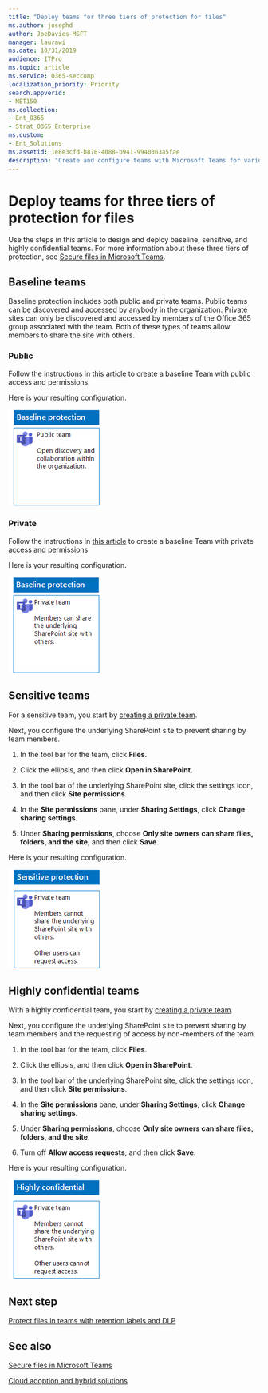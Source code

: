 ```yaml
---
title: "Deploy teams for three tiers of protection for files"
ms.author: josephd
author: JoeDavies-MSFT
manager: laurawi
ms.date: 10/31/2019
audience: ITPro
ms.topic: article
ms.service: O365-seccomp
localization_priority: Priority
search.appverid:
- MET150
ms.collection:
- Ent_O365
- Strat_O365_Enterprise
ms.custom:
- Ent_Solutions
ms.assetid: 1e8e3cfd-b878-4088-b941-9940363a5fae
description: "Create and configure teams with Microsoft Teams for various levels of information protection for files."
---
```


# Deploy teams for three tiers of protection for files

Use the steps in this article to design and deploy baseline, sensitive, and highly confidential teams. For more information about these three tiers of protection, see [Secure files in Microsoft Teams](secure-files-in-teams.md).

## Baseline teams

Baseline protection includes both public and private teams. Public teams can be discovered and accessed by anybody in the organization. Private sites can only be discovered and accessed by members of the Office 365 group associated with the team. Both of these types of teams allow members to share the site with others.

### Public

Follow the instructions in [this article](https://support.office.com/article/174adf5f-846b-4780-b765-de1a0a737e2b) to create a baseline Team with public access and permissions.

Here is your resulting configuration.

![Baseline-level protection for a public team.](../media/baseline-public-team.png)

### Private

Follow the instructions in [this article](https://support.office.com/article/174adf5f-846b-4780-b765-de1a0a737e2b) to create a baseline Team with private access and permissions.

Here is your resulting configuration.

![Baseline-level protection for a private team.](../media/baseline-private-team.png)

## Sensitive teams

For a sensitive team, you start by [creating a private team](https://support.office.com/article/174adf5f-846b-4780-b765-de1a0a737e2b).

Next, you configure the underlying SharePoint site to prevent sharing by team members.

1. In the tool bar for the team, click **Files**.

2. Click the ellipsis, and then click **Open in SharePoint**.

3. In the tool bar of the underlying SharePoint site, click the settings icon, and then click **Site permissions**.

4. In the **Site permissions** pane, under **Sharing Settings**, click **Change sharing settings**.

5. Under **Sharing permissions**, choose **Only site owners can share files, folders, and the site**, and then click **Save**.

Here is your resulting configuration.

![Sensitive protection for a team.](../media/sensitive-team.png)

## Highly confidential teams

With a highly confidential team, you start by [creating a private team](https://support.office.com/article/174adf5f-846b-4780-b765-de1a0a737e2b).

Next, you configure the underlying SharePoint site to prevent sharing by team members and the requesting of access by non-members of the team.

1. In the tool bar for the team, click **Files**.

2. Click the ellipsis, and then click **Open in SharePoint**.

3. In the tool bar of the underlying SharePoint site, click the settings icon, and then click **Site permissions**.

4. In the **Site permissions** pane, under **Sharing Settings**, click **Change sharing settings**.

5. Under **Sharing permissions**, choose **Only site owners can share files, folders, and the site**.

6. Turn off **Allow access requests**, and then click **Save**.

Here is your resulting configuration.

![Highly confidential protection for a team.](../media/highly-confidential-team.png)

## Next step

[Protect files in teams with retention labels and DLP](deploy-teams-retention-DLP.md)

## See also

[Secure files in Microsoft Teams](secure-files-in-teams.md)

[Cloud adoption and hybrid solutions](https://docs.microsoft.com/office365/enterprise/cloud-adoption-and-hybrid-solutions)
